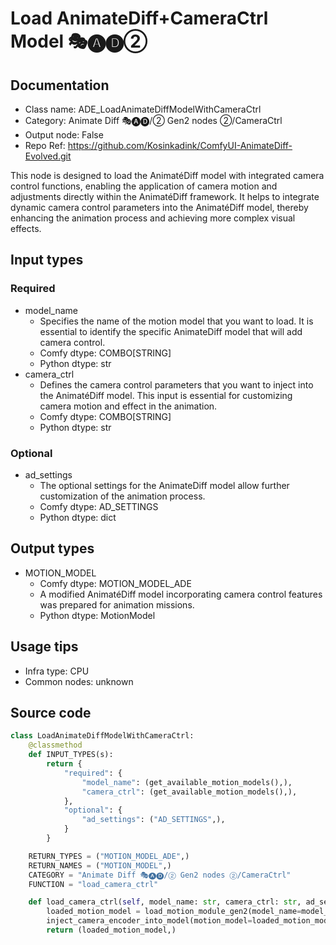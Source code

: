 # Load AnimateDiff+CameraCtrl Model 🎭🅐🅓②
## Documentation
- Class name: ADE_LoadAnimateDiffModelWithCameraCtrl
- Category: Animate Diff 🎭🅐🅓/② Gen2 nodes ②/CameraCtrl
- Output node: False
- Repo Ref: https://github.com/Kosinkadink/ComfyUI-AnimateDiff-Evolved.git

This node is designed to load the AnimatéDiff model with integrated camera control functions, enabling the application of camera motion and adjustments directly within the AnimatéDiff framework. It helps to integrate dynamic camera control parameters into the AnimatéDiff model, thereby enhancing the animation process and achieving more complex visual effects.

## Input types
### Required
- model_name
    - Specifies the name of the motion model that you want to load. It is essential to identify the specific AnimateDiff model that will add camera control.
    - Comfy dtype: COMBO[STRING]
    - Python dtype: str
- camera_ctrl
    - Defines the camera control parameters that you want to inject into the AnimatéDiff model. This input is essential for customizing camera motion and effect in the animation.
    - Comfy dtype: COMBO[STRING]
    - Python dtype: str

### Optional
- ad_settings
    - The optional settings for the AnimateDiff model allow further customization of the animation process.
    - Comfy dtype: AD_SETTINGS
    - Python dtype: dict

## Output types
- MOTION_MODEL
    - Comfy dtype: MOTION_MODEL_ADE
    - A modified AnimatéDiff model incorporating camera control features was prepared for animation missions.
    - Python dtype: MotionModel

## Usage tips
- Infra type: CPU
- Common nodes: unknown

## Source code
```python
class LoadAnimateDiffModelWithCameraCtrl:
    @classmethod
    def INPUT_TYPES(s):
        return {
            "required": {
                "model_name": (get_available_motion_models(),),
                "camera_ctrl": (get_available_motion_models(),),
            },
            "optional": {
                "ad_settings": ("AD_SETTINGS",),
            }
        }

    RETURN_TYPES = ("MOTION_MODEL_ADE",)
    RETURN_NAMES = ("MOTION_MODEL",)
    CATEGORY = "Animate Diff 🎭🅐🅓/② Gen2 nodes ②/CameraCtrl"
    FUNCTION = "load_camera_ctrl"

    def load_camera_ctrl(self, model_name: str, camera_ctrl: str, ad_settings: AnimateDiffSettings=None):
        loaded_motion_model = load_motion_module_gen2(model_name=model_name, motion_model_settings=ad_settings)
        inject_camera_encoder_into_model(motion_model=loaded_motion_model, camera_ctrl_name=camera_ctrl)
        return (loaded_motion_model,)